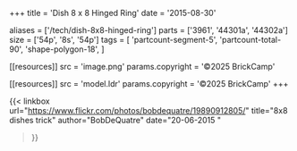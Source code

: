 +++
title = 'Dish 8 x 8 Hinged Ring'
date  = '2015-08-30'

aliases = ['/tech/dish-8x8-hinged-ring']
parts = ['3961', '44301a', '44302a']
size  = ['54p', '8s', '54p']
tags  = [
  'partcount-segment-5',
  'partcount-total-90',
  'shape-polygon-18',
]

[[resources]]
src              = 'image.png'
params.copyright = '©2025 BrickCamp'

[[resources]]
src              = 'model.ldr'
params.copyright = '©2025 BrickCamp'
+++

{{< linkbox
    url="https://www.flickr.com/photos/bobdequatre/19890912805/"
    title="8x8 dishes trick"
    author="BobDeQuatre"
    date="20-06-2015 "
>}}

